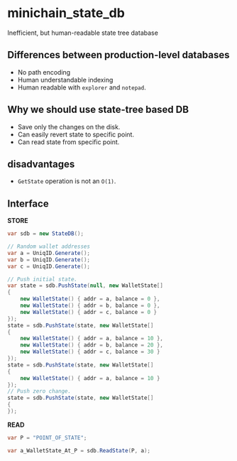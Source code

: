 minichain_state_db
====

Inefficient, but human-readable state tree database

Differences between production-level databases
----
* No path encoding
* Human understandable indexing
* Human readable with `explorer` and `notepad`.

Why we should use state-tree based DB
----
* Save only the changes on the disk.
* Can easily revert state to specific point.
* Can read state from specific point.

disadvantages
----
* `GetState` operation is not an `O(1)`.

Interface
----
__STORE__
```cs
var sdb = new StateDB();

// Random wallet addresses
var a = UniqID.Generate();
var b = UniqID.Generate();
var c = UniqID.Generate();

// Push initial state.
var state = sdb.PushState(null, new WalletState[]
{
    new WalletState() { addr = a, balance = 0 },
    new WalletState() { addr = b, balance = 0 },
    new WalletState() { addr = c, balance = 0 }
});
state = sdb.PushState(state, new WalletState[]
{
    new WalletState() { addr = a, balance = 10 },
    new WalletState() { addr = b, balance = 20 },
    new WalletState() { addr = c, balance = 30 }
});
state = sdb.PushState(state, new WalletState[]
{
    new WalletState() { addr = a, balance = 10 }
});
// Push zero change.
state = sdb.PushState(state, new WalletState[]
{
});
```

__READ__
```cs
var P = "POINT_OF_STATE";

var a_WalletState_At_P = sdb.ReadState(P, a);
```
